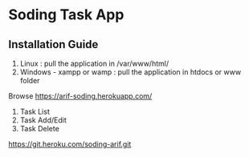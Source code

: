 # Soding Task App


## Installation Guide

1. Linux : pull the application in /var/www/html/
2. Windows - xampp or wamp : pull the application in htdocs or www folder


Browse https://arif-soding.herokuapp.com/

1. Task List
2. Task Add/Edit
3. Task Delete

https://git.heroku.com/soding-arif.git

